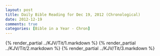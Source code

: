 ```yaml
---
layout: post
title: Daily Bible Reading for Dec 19, 2012 (Chronological)
date: 2012-12-19
comments: true
categories: [Bible in a Year - Chron]
---
```

{% render_partial ../KJV/Tit/1.markdown %}
{% render_partial ../KJV/Tit/2.markdown %}
{% render_partial ../KJV/Tit/3.markdown %}
